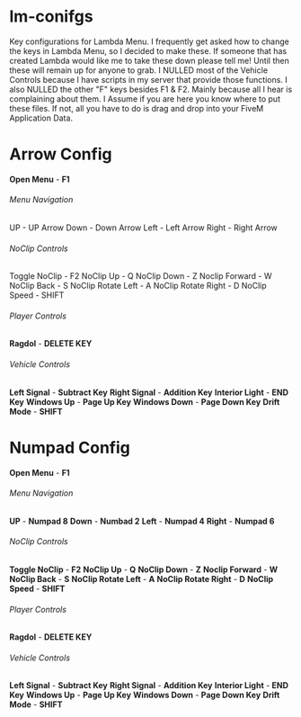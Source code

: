 # lm-conifgs
Key configurations for Lambda Menu. I frequently get asked how to change the keys in Lambda Menu, so I decided to make these. If someone that has created Lambda would like me to take these down please tell me! Until then these will remain up for anyone to grab. I NULLED most of the Vehicle Controls because I have scripts in my server that provide those functions. I also NULLED the other "F" keys besides F1 & F2. Mainly because all I hear is complaining about them. I Assume if you are here you know where to put these files. 
If not, all you have to do is drag and drop into your FiveM Application Data. 

# Arrow Config

**Open Menu** - **F1**

###### Menu Navigation

UP - UP Arrow
Down - Down Arrow
Left - Left Arrow
Right - Right Arrow

###### NoClip Controls

Toggle NoClip - F2
NoClip Up - Q
NoClip Down - Z
Noclip Forward - W
NoClip Back - S
NoClip Rotate Left - A
NoClip Rotate Right - D
NoClip Speed - SHIFT

###### Player Controls

**Ragdol** - **DELETE KEY**

###### Vehicle Controls

**Left Signal** - **Subtract Key**
**Right Signal** - **Addition Key**
**Interior Light** - **END Key**
**Windows Up** - **Page Up Key**
**Windows Down** - **Page Down Key**
**Drift Mode** - **SHIFT**

# Numpad Config

**Open Menu** - **F1**

###### Menu Navigation

**UP** - **Numpad 8**
**Down** - **Numbad 2**
**Left** - **Numpad 4**
**Right** - **Numpad 6**

###### NoClip Controls

**Toggle NoClip** - **F2**
**NoClip Up** - **Q**
**NoClip Down** - **Z**
**Noclip Forward** - **W**
**NoClip Back** - **S**
**NoClip Rotate Left** - **A**
**NoClip Rotate Right** - **D**
**NoClip Speed** - **SHIFT**

###### Player Controls

**Ragdol** - **DELETE KEY**

###### Vehicle Controls

**Left Signal** - **Subtract Key**
**Right Signal** - **Addition Key**
**Interior Light** - **END Key**
**Windows Up** - **Page Up Key**
**Windows Down** - **Page Down Key**
**Drift Mode** - **SHIFT**


